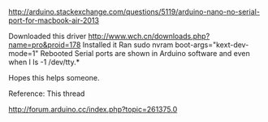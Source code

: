 http://arduino.stackexchange.com/questions/5119/arduino-nano-no-serial-port-for-macbook-air-2013

Downloaded this driver
http://www.wch.cn/downloads.php?name=pro&proid=178
Installed it
Ran sudo nvram boot-args="kext-dev-mode=1"
Rebooted
Serial ports are shown in Arduino software and even when I ls -1 /dev/tty.*

Hopes this helps someone.

Reference: This thread

http://forum.arduino.cc/index.php?topic=261375.0


